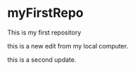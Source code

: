 # myFirstRepo
This is my first repository

this is a new edit from my local computer.

this is a second update.